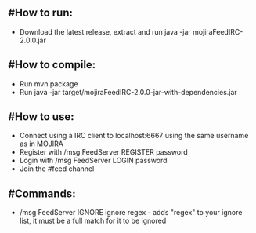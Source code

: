 #How to run:
-
- Download the latest release, extract and run java -jar mojiraFeedIRC-2.0.0.jar


#How to compile:
-
- Run mvn package
- Run java -jar target/mojiraFeedIRC-2.0.0-jar-with-dependencies.jar 

#How to use:
-
- Connect using a IRC client to localhost:6667 using the same username as in MOJIRA
- Register with /msg FeedServer REGISTER password
- Login with /msg FeedServer LOGIN password
- Join the #feed channel 


#Commands:
-
- /msg FeedServer IGNORE ignore regex - adds "regex" to your ignore list, it must be a full match for it to be ignored

   
